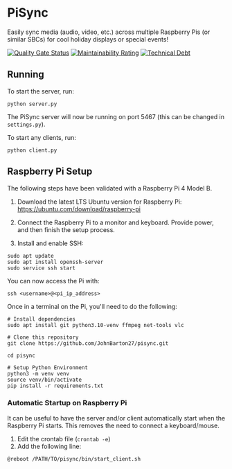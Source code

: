 # PiSync
Easily sync media (audio, video, etc.) across multiple Raspberry Pis (or similar SBCs) for cool holiday displays or
special events!

[![Quality Gate Status](https://sonarcloud.io/api/project_badges/measure?project=JohnBarton27_pisync&metric=alert_status)](https://sonarcloud.io/summary/new_code?id=JohnBarton27_pisync)
[![Maintainability Rating](https://sonarcloud.io/api/project_badges/measure?project=JohnBarton27_pisync&metric=sqale_rating)](https://sonarcloud.io/summary/new_code?id=JohnBarton27_pisync)
[![Technical Debt](https://sonarcloud.io/api/project_badges/measure?project=JohnBarton27_pisync&metric=sqale_index)](https://sonarcloud.io/summary/new_code?id=JohnBarton27_pisync)

## Running
To start the server, run:

```
python server.py
```

The PiSync server will now be running on port 5467 (this can be changed in `settings.py`).

To start any clients, run:

```
python client.py
```

## Raspberry Pi Setup
The following steps have been validated with a Raspberry Pi 4 Model B.

1. Download the latest LTS Ubuntu version for Raspberry Pi:
https://ubuntu.com/download/raspberry-pi
1. Connect the Raspberry Pi to a monitor and keyboard. Provide power, and then finish the setup process.

1. Install and enable SSH:
```
sudo apt update
sudo apt install openssh-server
sudo service ssh start
```

You can now access the Pi with:
```
ssh <username>@<pi_ip_address>
```

Once in a terminal on the Pi, you'll need to do the following:
```
# Install dependencies
sudo apt install git python3.10-venv ffmpeg net-tools vlc

# Clone this repository
git clone https://github.com/JohnBarton27/pisync.git

cd pisync

# Setup Python Environment
python3 -m venv venv
source venv/bin/activate
pip install -r requirements.txt
```

### Automatic Startup on Raspberry Pi
It can be useful to have the server and/or client automatically start when the Raspberry Pi starts. This removes the need to connect a keyboard/mouse.

1. Edit the crontab file (`crontab -e`)
2. Add the following line:
```
@reboot /PATH/TO/pisync/bin/start_client.sh
```